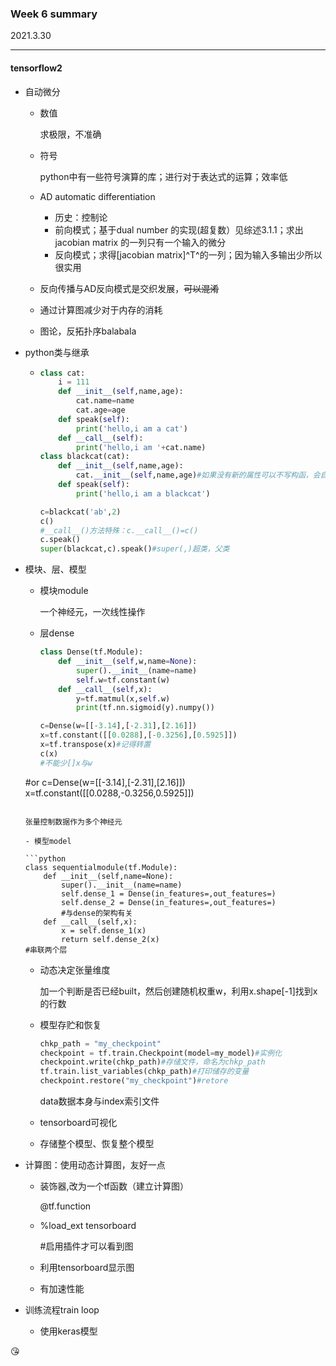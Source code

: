 ### Week 6 summary

2021.3.30

***

#### tensorflow2

- 自动微分

  - 数值

    求极限，不准确

  - 符号

    python中有一些符号演算的库；进行对于表达式的运算；效率低

  - AD automatic differentiation

    - 历史：控制论
    - 前向模式；基于dual number 的实现(超复数）见综述3.1.1；求出jacobian matrix 的一列只有一个输入的微分
    - 反向模式；求得[jacobian matrix]^T^的一列；因为输入多输出少所以很实用

  - 反向传播与AD反向模式是交织发展，~~可以混淆~~
  - 通过计算图减少对于内存的消耗
  - 图论，反拓扑序balabala

- python类与继承

  - ```python
    class cat:
        i = 111
        def __init__(self,name,age):
            cat.name=name
            cat.age=age
        def speak(self):
            print('hello,i am a cat')
        def __call__(self):
            print('hello,i am '+cat.name)
    class blackcat(cat):
        def __init__(self,name,age):
            cat.__init__(self,name,age)#如果没有新的属性可以不写构函，会自动调用
        def speak(self):
            print('hello,i am a blackcat')
    
    c=blackcat('ab',2)
    c()
    #__call__()方法特殊：c.__call__()=c()
    c.speak()
    super(blackcat,c).speak()#super(,)超类，父类
    ```

- 模块、层、模型

  - 模块module

    一个神经元，一次线性操作

  - 层dense

    ```python
    class Dense(tf.Module):
        def __init__(self,w,name=None):
            super().__init__(name=name)
            self.w=tf.constant(w)
        def __call__(self,x):
            y=tf.matmul(x,self.w)
            print(tf.nn.sigmoid(y).numpy())
    
    c=Dense(w=[[-3.14],[-2.31],[2.16]])
    x=tf.constant([[0.0288],[-0.3256],[0.5925]])
    x=tf.transpose(x)#记得转置
    c(x)
    #不能少[]x与w
  #or
    c=Dense(w=[[-3.14],[-2.31],[2.16]])
    x=tf.constant([[0.0288,-0.3256,0.5925]])
    ```
    
    张量控制数据作为多个神经元
    
  - 模型model

    ```python
    class sequentialmodule(tf.Module):
        def __init__(self,name=None):
            super().__init__(name=name)
            self.dense_1 = Dense(in_features=,out_features=)
            self.dense_2 = Dense(in_features=,out_features=)
            #与dense的架构有关
        def __call__(self,x):
            x = self.dense_1(x)
            return self.dense_2(x)
    #串联两个层
    ```

  - 动态决定张量维度

    加一个判断是否已经built，然后创建随机权重w，利用x.shape[-1]找到x的行数

  - 模型存贮和恢复

    ```python
    chkp_path = "my_checkpoint"
    checkpoint = tf.train.Checkpoint(model=my_model)#实例化
    checkpoint.write(chkp_path)#存储文件，命名为chkp_path
    tf.train.list_variables(chkp_path)#打印储存的变量
    checkpoint.restore("my_checkpoint")#retore
    ```

    data数据本身与index索引文件

  - tensorboard可视化

  - 存储整个模型、恢复整个模型

- 计算图：使用动态计算图，友好一点

  - 装饰器,改为一个tf函数（建立计算图）

    @tf.function

  - %load_ext tensorboard

    #启用插件才可以看到图

  - 利用tensorboard显示图

  - 有加速性能

- 训练流程train loop

  - 使用keras模型

:kissing_heart: